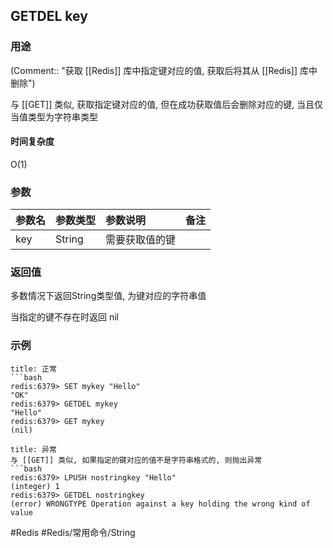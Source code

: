## GETDEL key

### 用途
(Comment:: "获取 [[Redis]] 库中指定键对应的值, 获取后将其从 [[Redis]] 库中删除")

与 [[GET]] 类似, 获取指定键对应的值, 但在成功获取值后会删除对应的键, 当且仅当值类型为字符串类型

#### 时间复杂度
O(1)

### 参数
|参数名|参数类型|参数说明|备注|
|:-|:-|:-|:-|
|key|String|需要获取值的键||

### 返回值
多数情况下返回String类型值, 为键对应的字符串值

当指定的键不存在时返回 nil

### 示例
```ad-info
title: 正常
```bash
redis:6379> SET mykey "Hello"
"OK"
redis:6379> GETDEL mykey
"Hello"
redis:6379> GET mykey
(nil)
```

```ad-danger
title: 异常
与 [[GET]] 类似, 如果指定的键对应的值不是字符串格式的, 则抛出异常
```bash
redis:6379> LPUSH nostringkey "Hello"
(integer) 1
redis:6379> GETDEL nostringkey
(error) WRONGTYPE Operation against a key holding the wrong kind of value
```

#Redis #Redis/常用命令/String 